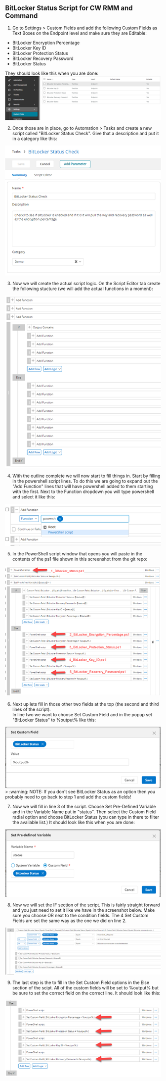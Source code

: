 ## BitLocker Status Script for CW RMM and Command

1) Go to Settings > Custom Fields and add the following Custom Fields as Text Boxes on the Endpoint level and make sure they are Editable:

<ul><li>BitLocker Encryption Percentage</li>
<li>BitLocker Key ID</li>
<li>BitLocker Protection Status</li>
<li>BitLocker Recovery Password</li>
<li>BitLocker Status</li></ul>

They should look like this when you are done:
<img src="/screenshots/CustomFields.png">

2) Once those are in place, go to Automation > Tasks and create a new script called "BitLocker Status Check".  Give that a description and put it in a category like this:
<img src="/screenshots/ScriptSummary.png">

3) Now we will create the actual script logic.  On the Script Editor tab create the following stucture (we will add the actual functions in a moment):
<img src="/screenshots/ScriptOutline.png">

4) With the outline complete we will now start to fill things in.  Start by filling in the powershell script lines.  To do this we are going to expand out the  "Add Function" lines that will have powershell added to them starting with the first.  Next to the Function dropdown you will type powershell and select it like this: 
<img src="/screenshots/ScriptPowerShellLine.png">

5) In the PowerShell script window that opens you will paste in the contents of the ps1 file shown in this screenshot from the git repo:
<img src="/screenshots/ScriptPowershell.png">

6) Next up lets fill in those other two fields at the top (the second and third lines of the script).  
In line two we want to choose Set Custom Field and in the popup set "BitLocker Status" to %output% like this:
<img src="/screenshots/status_to_output.png">
> :warning: NOTE: If you don't see BitLocker Status as an option then you probably need to go back to step 1 and add the custom fields!

7) Now we will fill in line 3 of the script.  Choose Set Pre-Defined Variable and in the Variable Name put in "status".  Then select the Custom Field radial option and choose BitLocker Status (you can type in there to filter the available list.)  It should look like this when you are done:
<img src="/screenshots/predefined_status.png">

8) Now we will set the IF section of the script.  This is fairly straight forward and you just need to set it like we have in the screenshot below.  Make sure you choose OR next to the condition fields.  The 4 Set Custom Fields are set the same way as the one we did on line 2.
<img src="/screenshots/If_section.png">

9) The last step is the to fill in the Set Custom Field options in the Else section of the scipt.  All of the custom fields will be set to %output% but be sure to set the correct field on the correct line.  It should look like this:
<img src="/screenshots/Custom_Field_Output.png">

